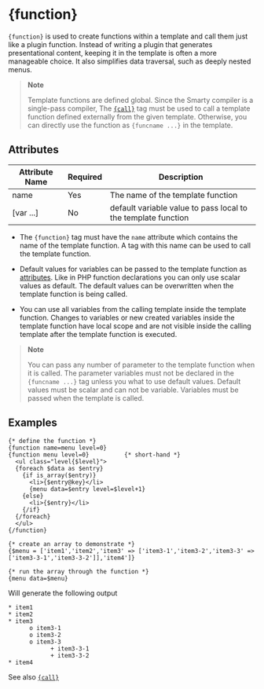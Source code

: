 # {function}

`{function}` is used to create functions within a template and call them
just like a plugin function. Instead of writing a plugin that generates
presentational content, keeping it in the template is often a more
manageable choice. It also simplifies data traversal, such as deeply
nested menus.

> **Note**
>
> Template functions are defined global. Since the Smarty compiler is a
> single-pass compiler, The [`{call}`](#language.function.call) tag must
> be used to call a template function defined externally from the given
> template. Otherwise, you can directly use the function as
> `{funcname ...}` in the template.

## Attributes

| Attribute Name | Required | Description                                                   |
|----------------|----------|---------------------------------------------------------------|
| name           | Yes      | The name of the template function                             |
| \[var \...\]   | No       | default variable value to pass local to the template function |

- The `{function}` tag must have the `name` attribute which contains
  the name of the template function. A tag with this name can be
  used to call the template function.

- Default values for variables can be passed to the template function
  as [attributes](../language-basic-syntax/language-syntax-attributes.md). Like in PHP function
  declarations you can only use scalar values as default. The default
  values can be overwritten when the template function is being
  called.

- You can use all variables from the calling template inside the
  template function. Changes to variables or new created variables
  inside the template function have local scope and are not visible
  inside the calling template after the template function is executed.

> **Note**
>
> You can pass any number of parameter to the template function when it
> is called. The parameter variables must not be declared in the
> `{funcname ...}` tag unless you what to use default values. Default
> values must be scalar and can not be variable. Variables must be
> passed when the template is called.

## Examples

```smarty
{* define the function *}
{function name=menu level=0}
{function menu level=0}          {* short-hand *}
  <ul class="level{$level}">
  {foreach $data as $entry}
    {if is_array($entry)}
      <li>{$entry@key}</li>
      {menu data=$entry level=$level+1}
    {else}
      <li>{$entry}</li>
    {/if}
  {/foreach}
  </ul>
{/function}

{* create an array to demonstrate *}
{$menu = ['item1','item2','item3' => ['item3-1','item3-2','item3-3' =>
['item3-3-1','item3-3-2']],'item4']}

{* run the array through the function *}
{menu data=$menu}
```

Will generate the following output

```
* item1
* item2
* item3
      o item3-1
      o item3-2
      o item3-3
            + item3-3-1
            + item3-3-2
* item4
```

See also [`{call}`](./language-function-call.md)
